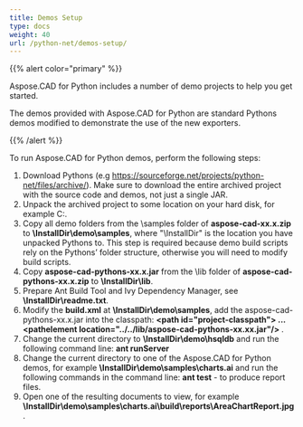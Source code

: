 ```yaml
---
title: Demos Setup
type: docs
weight: 40
url: /python-net/demos-setup/
---
```


{{% alert color="primary" %}}

Aspose.CAD for Python includes a number of demo projects to help you get started.

The demos provided with Aspose.CAD for Python are standard Pythons demos modified to demonstrate the use of the new exporters.

{{% /alert %}}

To run Aspose.CAD for Python demos, perform the following steps:

1. Download Pythons (e.g https://sourceforge.net/projects/python-net/files/archive/). Make sure to download the entire archived project with the source code and demos, not just a single JAR.
1. Unpack the archived project to some location on your hard disk, for example C:\.
1. Copy all demo folders from the \samples folder of **aspose-cad-xx.x.zip** to **\InstallDir\demo\samples**, where "\InstallDir" is the location you have unpacked Pythons to. This step is required because demo build scripts rely on the Pythons’ folder structure, otherwise you will need to modify build scripts.
1. Copy **aspose-cad-pythons-xx.x.jar** from the \lib folder of **aspose-cad-pythons-xx.x.zip** to **\InstallDir\lib**.
1. Prepare Ant Build Tool and Ivy Dependency Manager, see **\InstallDir\readme.txt**.
1. Modify the **build.xml** at **\InstallDir\demo\samples**, add the aspose-cad-pythons-xx.x.jar into the classpath:
   **\<path id="project-classpath"> ... \<pathelement location="../../lib/aspose-cad-pythons-xx.xx.jar"/> </path>**.
1. Change the current directory to **\InstallDir\demo\hsqldb** and run the following command line:
   **ant runServer**
1. Change the current directory to one of the Aspose.CAD for Python demos, for example **\InstallDir\demo\samples\charts.ai** and run the following commands in the command line:
   **ant test** - to produce report files.
1. Open one of the resulting documents to view, for example **\InstallDir\demo\samples\charts.ai\build\reports\AreaChartReport.jpg**.
